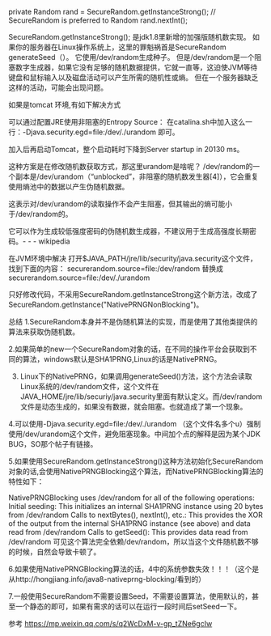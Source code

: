 private Random rand = SecureRandom.getInstanceStrong();  // SecureRandom is preferred to Random
rand.nextInt();


SecureRandom.getInstanceStrong(); 是jdk1.8里新增的加强版随机数实现。
如果你的服务器在Linux操作系统上，这里的罪魁祸首是SecureRandom generateSeed（）。
它使用/dev/random生成种子。
但是/dev/random是一个阻塞数字生成器，如果它没有足够的随机数据提供，它就一直等，这迫使JVM等待键盘和鼠标输入以及磁盘活动可以产生所需的随机性或熵。
但在一个服务器缺乏这样的活动，可能会出现问题。



如果是tomcat 环境,有如下解决方式


可以通过配置JRE使用非阻塞的Entropy Source： 
在catalina.sh中加入这么一行：-Djava.security.egd=file:/dev/./urandom 即可。 

加入后再启动Tomcat，整个启动耗时下降到Server startup in 20130 ms。 

这种方案是在修改随机数获取方式，那这里urandom是啥呢？
/dev/random的一个副本是/dev/urandom（“unblocked”，非阻塞的随机数发生器[4]），它会重复使用熵池中的数据以产生伪随机数据。

这表示对/dev/urandom的读取操作不会产生阻塞，但其输出的熵可能小于/dev/random的。

它可以作为生成较低强度密码的伪随机数生成器，不建议用于生成高强度长期密码。- - - wikipedia

在JVM环境中解决 
打开$JAVA_PATH/jre/lib/security/java.security这个文件，找到下面的内容：
securerandom.source=file:/dev/random
替换成
securerandom.source=file:/dev/./urandom



只好修改代码，不采用SecureRandom.getInstanceStrong这个新方法，改成了SecureRandom.getInstance("NativePRNGNonBlocking")。



总结
1.SecureRandom本身并不是伪随机算法的实现，而是使用了其他类提供的算法来获取伪随机数。 

2.如果简单的new一个SecureRandom对象的话，在不同的操作平台会获取到不同的算法，windows默认是SHA1PRNG,Linux的话是NativePRNG。 

3. Linux下的NativePRNG，如果调用generateSeed()方法，这个方法会读取Linux系统的/dev/random文件，这个文件在JAVA_HOME/jre/lib/securiy/java.security里面有默认定义。而/dev/random文件是动态生成的，如果没有数据，就会阻塞。也就造成了第一个现象。 

4.可以使用-Djava.security.egd=file:/dev/./urandom （这个文件名多个u）强制使用/dev/urandom这个文件，避免阻塞现象。中间加个点的解释是因为某个JDK BUG，SO那个帖子有链接。 

5.如果使用SecureRandom.getInstanceStrong()这种方法初始化SecureRandom对象的话,会使用NativePRNGBlocking这个算法，而NativePRNGBlocking算法的特性如下： 

NativePRNGBlocking uses /dev/random for all of the following operations: 
Initial seeding: This initializes an internal SHA1PRNG instance using 20 bytes from /dev/random 
Calls to nextBytes(), nextInt(), etc.: This provides the XOR of the output from the internal SHA1PRNG instance (see above) and data read from /dev/random 
Calls to getSeed(): This provides data read from /dev/random 
可见这个算法完全依赖/dev/random，所以当这个文件随机数不够的时候，自然会导致卡顿了。 

6.如果使用NativePRNGBlocking算法的话，4中的系统参数失效！！！（这个是从http://hongjiang.info/java8-nativeprng-blocking/看到的） 

7.一般使用SecureRandom不需要设置Seed，不需要设置算法，使用默认的，甚至一个静态的即可，如果有需求的话可以在运行一段时间后setSeed一下。

参考
https://mp.weixin.qq.com/s/q2WcDxM-v-gp_tZNe6gcIw
```

